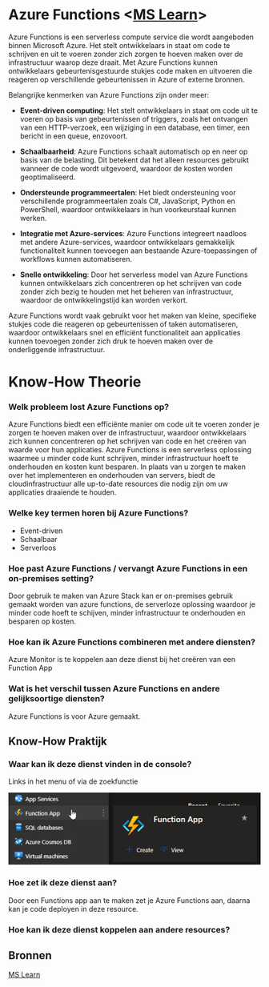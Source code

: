 # Azure Functions <[MS Learn](https://learn.microsoft.com/nl-nl/azure/azure-functions/)>
Azure Functions is een serverless compute service die wordt aangeboden binnen Microsoft Azure. Het stelt ontwikkelaars in staat om code te schrijven en uit te voeren zonder zich zorgen te hoeven maken over de infrastructuur waarop deze draait. Met Azure Functions kunnen ontwikkelaars gebeurtenisgestuurde stukjes code maken en uitvoeren die reageren op verschillende gebeurtenissen in Azure of externe bronnen.

Belangrijke kenmerken van Azure Functions zijn onder meer:

- **Event-driven computing**: Het stelt ontwikkelaars in staat om code uit te voeren op basis van gebeurtenissen of triggers, zoals het ontvangen van een HTTP-verzoek, een wijziging in een database, een timer, een bericht in een queue, enzovoort.

- **Schaalbaarheid**: Azure Functions schaalt automatisch op en neer op basis van de belasting. Dit betekent dat het alleen resources gebruikt wanneer de code wordt uitgevoerd, waardoor de kosten worden geoptimaliseerd.

- **Ondersteunde programmeertalen**: Het biedt ondersteuning voor verschillende programmeertalen zoals C#, JavaScript, Python en PowerShell, waardoor ontwikkelaars in hun voorkeurstaal kunnen werken.

- **Integratie met Azure-services**: Azure Functions integreert naadloos met andere Azure-services, waardoor ontwikkelaars gemakkelijk functionaliteit kunnen toevoegen aan bestaande Azure-toepassingen of workflows kunnen automatiseren.

- **Snelle ontwikkeling**: Door het serverless model van Azure Functions kunnen ontwikkelaars zich concentreren op het schrijven van code zonder zich bezig te houden met het beheren van infrastructuur, waardoor de ontwikkelingstijd kan worden verkort.

Azure Functions wordt vaak gebruikt voor het maken van kleine, specifieke stukjes code die reageren op gebeurtenissen of taken automatiseren, waardoor ontwikkelaars snel en efficiënt functionaliteit aan applicaties kunnen toevoegen zonder zich druk te hoeven maken over de onderliggende infrastructuur.


# Know-How Theorie
### Welk probleem lost Azure Functions op?
Azure Functions biedt een efficiënte manier om code uit te voeren zonder je zorgen te hoeven maken over de infrastructuur, waardoor ontwikkelaars zich kunnen concentreren op het schrijven van code en het creëren van waarde voor hun applicaties. 
Azure Functions is een serverless oplossing waarmee u minder code kunt schrijven, minder infrastructuur hoeft te onderhouden en kosten kunt besparen. In plaats van u zorgen te maken over het implementeren en onderhouden van servers, biedt de cloudinfrastructuur alle up-to-date resources die nodig zijn om uw applicaties draaiende te houden.

### Welke key termen horen bij Azure Functions?
- Event-driven
- Schaalbaar
- Serverloos

### Hoe past Azure Functions / vervangt Azure Functions in een on-premises setting?
Door gebruik te maken van Azure Stack kan er on-premises gebruik gemaakt worden van azure functions, de serverloze oplossing waardoor je minder code hoeft te schijven, minder infrastructuur te onderhouden en besparen op kosten.

### Hoe kan ik Azure Functions combineren met andere diensten?
Azure Monitor is te koppelen aan deze dienst bij het creëren van een Function App

### Wat is het verschil tussen Azure Functions en andere gelijksoortige diensten?
Azure Functions is voor Azure gemaakt.

## Know-How Praktijk
### Waar kan ik deze dienst vinden in de console?
Links in het menu of via de zoekfunctie

![waar](../00_includes/0604_azurefunctions_waar.png)

### Hoe zet ik deze dienst aan?
Door een Functions app aan te maken zet je Azure Functions aan, daarna kan je code deployen in deze resource. 

### Hoe kan ik deze dienst koppelen aan andere resources?


## Bronnen
[MS Learn](https://learn.microsoft.com/en-us/azure/azure-functions/)
